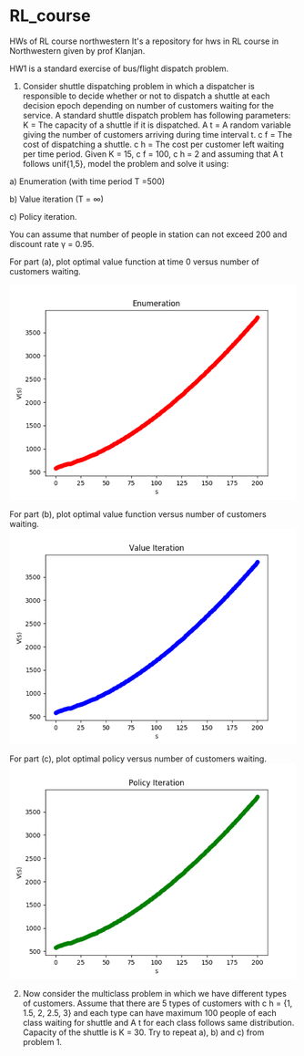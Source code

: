 # RL_course
HWs of RL course northwestern
It's a repository for hws in RL course in Northwestern given by prof Klanjan.

HW1 is a standard exercise of bus/flight dispatch problem. 

1) Consider shuttle dispatching problem in which a dispatcher is responsible to decide whether or not
to dispatch a shuttle at each decision epoch depending on number of customers waiting for the service. A
standard shuttle dispatch problem has following parameters:
K = The capacity of a shuttle if it is dispatched.
A t = A random variable giving the number of customers arriving during time interval t.
c f = The cost of dispatching a shuttle.
c h = The cost per customer left waiting per time period.
Given K = 15, c f = 100, c h = 2 and assuming that A t follows unif{1,5}, model the problem and solve it
using:

a) Enumeration (with time period T =500)

b) Value iteration (T = ∞)

c) Policy iteration.

You can assume that number of people in station can not exceed 200 and discount rate γ = 0.95.

For part (a), plot optimal value function at time 0 versus number of customers waiting.

![alt text](https://github.com/yizhucannotdrive/RL_course/blob/master/HW1_1a.png)

For part (b), plot optimal value function versus number of customers waiting.
![alt text](https://github.com/yizhucannotdrive/RL_course/blob/master/HW1_1b.png)

For part (c), plot optimal policy versus number of customers waiting.
![alt text](https://github.com/yizhucannotdrive/RL_course/blob/master/HW1_1c.png)

2) Now consider the multiclass problem in which we have different types of customers. Assume that there
are 5 types of customers with c h = {1, 1.5, 2, 2.5, 3} and each type can have maximum 100 people of each
class waiting for shuttle and A t for each class follows same distribution. Capacity of the shuttle is K = 30.
Try to repeat a), b) and c) from problem 1.


